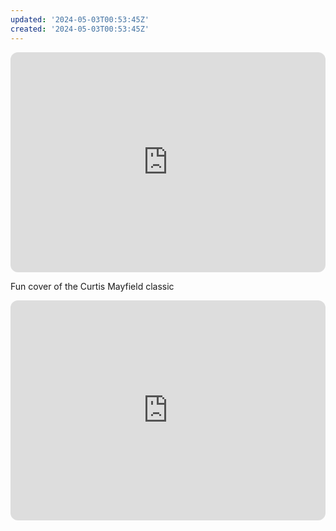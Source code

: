 ```yaml
---
updated: '2024-05-03T00:53:45Z'
created: '2024-05-03T00:53:45Z'
---
```

<iframe style="border-radius:12px" src="https://open.spotify.com/embed/track/4ejYPzCYRkyb11nNxWWaIn?utm_source=generator" width="100%" height="352" frameBorder="0" allowfullscreen="" allow="autoplay; clipboard-write; encrypted-media; fullscreen; picture-in-picture" loading="lazy"></iframe>

Fun cover of the Curtis Mayfield classic

<iframe style="border-radius:12px" src="https://open.spotify.com/embed/track/01gDLZsi0j5fWC28FLPNO8?utm_source=generator" width="100%" height="352" frameBorder="0" allowfullscreen="" allow="autoplay; clipboard-write; encrypted-media; fullscreen; picture-in-picture" loading="lazy"></iframe>